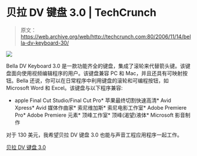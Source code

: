 # 贝拉 DV 键盘 3.0 | TechCrunch

> 原文：<https://web.archive.org/web/http://techcrunch.com:80/2006/11/14/bella-dv-keyboard-30/>

![](img/5a635b9c4353dfc04f52636579bd3485.png)

Bella DV Keyboard 3.0 是一款功能齐全的键盘，集成了滚轮来代替箭头键。该键盘面向使用视频编辑程序的用户。该键盘兼容 PC 和 Mac，并且还具有可映射按钮。Bella 还说，你可以在日常程序中利用键盘的滚轮和可编程按钮，如 Microsoft Word 和 Excel。该键盘与以下程序兼容:

*   apple Final Cut Studio/Final Cut Pro*   苹果最终切割快速高清*   Avid Xpress*   Avid 媒体作曲家*   索尼维加斯*   索尼电影工作室*   Adobe Premiere Pro*   Adobe Premiere 元素*   顶峰工作室*   顶峰(渴望)液体*   Microsoft 影音制作

对于 130 美元，我希望贝拉 DV 键盘 3.0 也能与声音工程应用程序一起工作。

[贝拉 DV 键盘 3.0](https://web.archive.org/web/20150402062323/http://www.gizmodo.com/gadgets//bella-keyboard-has-integrated-jog-wheel-214750.php)